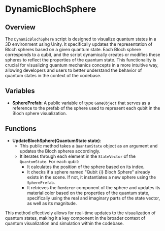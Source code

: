# DynamicBlochSphere

## Overview
The `DynamicBlochSphere` script is designed to visualize quantum states in a 3D environment using Unity. It specifically updates the representation of Bloch spheres based on a given quantum state. Each Bloch sphere corresponds to a qubit, and the script dynamically creates or modifies these spheres to reflect the properties of the quantum state. This functionality is crucial for visualizing quantum mechanics concepts in a more intuitive way, allowing developers and users to better understand the behavior of quantum states in the context of the codebase.

## Variables
- **SpherePrefab**: A public variable of type `GameObject` that serves as a reference to the prefab of the sphere used to represent each qubit in the Bloch sphere visualization.

## Functions
- **UpdateBlochSphere(QuantumState state)**: 
  - This public method takes a `QuantumState` object as an argument and updates the Bloch spheres accordingly. 
  - It iterates through each element in the `StateVector` of the `QuantumState`. For each qubit:
    - It calculates the position of the sphere based on its index.
    - It checks if a sphere named "Qubit {i} Bloch Sphere" already exists in the scene. If not, it instantiates a new sphere using the `SpherePrefab`.
    - It retrieves the `Renderer` component of the sphere and updates its material color based on the properties of the quantum state, specifically using the real and imaginary parts of the state vector, as well as its magnitude.

This method effectively allows for real-time updates to the visualization of quantum states, making it a key component in the broader context of quantum visualization and simulation within the codebase.